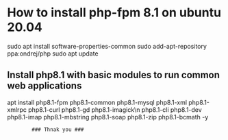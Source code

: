 # How to install php-fpm 8.1 on ubuntu 20.04

sudo apt install software-properties-common
sudo add-apt-repository ppa:ondrej/php
sudo apt update

## Install php8.1 with basic modules to run common web applications

apt install php8.1-fpm php8.1-common php8.1-mysql php8.1-xml php8.1-xmlrpc php8.1-curl php8.1-gd php8.1-imagick\n
            php8.1-cli php8.1-dev php8.1-imap php8.1-mbstring php8.1-soap php8.1-zip php8.1-bcmath -y
            
            ### Thnak you ###
